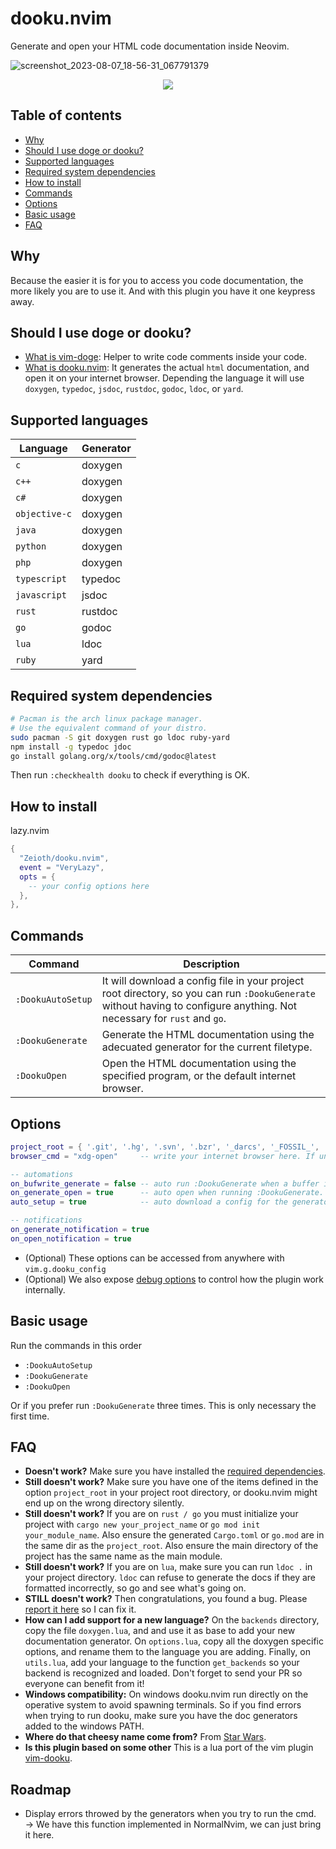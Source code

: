 # dooku.nvim
Generate and open your HTML code documentation inside Neovim.

![screenshot_2023-08-07_18-56-31_067791379](https://github.com/Zeioth/dooku.nvim/assets/3357792/6e601100-7886-43d3-b15d-f104c2329974)
<div align="center">
  <a href="https://discord.gg/ymcMaSnq7d" rel="nofollow">
      <img src="https://img.shields.io/discord/1121138836525813760?color=azure&labelColor=6DC2A4&logo=discord&logoColor=black&label=Join the discord server&style=for-the-badge" data-canonical-src="https://img.shields.io/discord/1121138836525813760">
    </a>
</div>

## Table of contents

- [Why](#why)
- [Should I use doge or dooku?](#should-i-use-doge-or-dooku)
- [Supported languages](#supported-languages)
- [Required system dependencies](#required-system-dependencies)
- [How to install](#how-to-install)
- [Commands](#commands)
- [Options](#options)
- [Basic usage](#basic-usage)
- [FAQ](#faq)

## Why
Because the easier it is for you to access you code documentation, the more likely you are to use it. And with this plugin you have it one keypress away.

## Should I use doge or dooku?

* [What is vim-doge](https://github.com/kkoomen/vim-doge): Helper to write code comments inside your code.
* [What is dooku.nvim](https://github.com/Zeioth/dooku.nvim): It generates the actual `html` documentation, and open it on your internet browser. Depending the language it will use `doxygen`, `typedoc`, `jsdoc`, `rustdoc`, `godoc`, `ldoc`, or `yard`.

## Supported languages 

| Language | Generator |
|--|--|
| `c` | doxygen |
| `c++` | doxygen |
| `c# `| doxygen |
| `objective-c` | doxygen |
| `java` | doxygen | 
| `python` | doxygen |
| `php` | doxygen |
| `typescript` | typedoc |
| `javascript` | jsdoc |
| `rust` | rustdoc |
| `go`| godoc |
| `lua` | ldoc |
| `ruby` | yard |

## Required system dependencies
```sh
# Pacman is the arch linux package manager.
# Use the equivalent command of your distro.
sudo pacman -S git doxygen rust go ldoc ruby-yard
npm install -g typedoc jdoc
go install golang.org/x/tools/cmd/godoc@latest
```
Then run `:checkhealth dooku` to check if everything is OK.

## How to install
lazy.nvim
```lua
{
  "Zeioth/dooku.nvim",
  event = "VeryLazy",
  opts = {
    -- your config options here
  },
},
```

## Commands
| Command | Description|
|--|--|
| `:DookuAutoSetup` | It will download a config file in your project root directory, so you can run `:DookuGenerate` without having to configure anything. Not necessary for `rust` and `go`. |
| `:DookuGenerate` | Generate the HTML documentation using the adecuated generator for the current filetype. |
| `:DookuOpen` | Open the HTML documentation using the specified program, or the default internet browser. |

## Options
```lua
project_root = { '.git', '.hg', '.svn', '.bzr', '_darcs', '_FOSSIL_', '.fslckout' } -- when one of these files is found, consider that directory the project root. Search starts upwards from the current buffer.
browser_cmd = "xdg-open"     -- write your internet browser here. If unset, it will attempt to detect it automatically.

-- automations
on_bufwrite_generate = false -- auto run :DookuGenerate when a buffer is written.
on_generate_open = true      -- auto open when running :DookuGenerate. This options is not triggered by on_bufwrite_generate.
auto_setup = true            -- auto download a config for the generator if it doesn't exist in the project.

-- notifications
on_generate_notification = true
on_open_notification = true
```

* (Optional) These options can be accessed from anywhere with `vim.g.dooku_config`
* (Optional) We also expose [debug options](https://github.com/Zeioth/dooku.nvim/wiki/debug-options) to control how the plugin work internally.

## Basic usage
Run the commands in this order

* `:DookuAutoSetup`
* `:DookuGenerate`
* `:DookuOpen`

Or if you prefer run `:DookuGenerate` three times. This is only necessary the first time.

## FAQ
* **Doesn't work?** Make sure you have installed the [required dependencies](https://github.com/Zeioth/dooku.nvim?tab=readme-ov-file#required-system-dependencies).
* **Still doesn't work?** Make sure you have one of the items defined in the option `project_root` in your project root directory, or dooku.nvim might end up on the wrong directory silently.
* **Still doesn't work?** If you are on `rust / go` you must initialize your project with `cargo new your_project_name` or `go mod init your_module_name`. Also ensure the generated `Cargo.toml` or `go.mod` are in the same dir as the `project_root`. Also ensure the main directory of the project has the same name as the main module.
* **Still doesn't work?** If you are on `lua`, make sure you can run `ldoc .` in your project directory. `ldoc` can refuse to generate the docs if they are formatted incorrectly, so go and see what's going on.
* **STILL doesn't work?** Then congratulations, you found a bug. Please [report it here](https://github.com/Zeioth/dooku.nvim/issues) so I can fix it.
* **How can I add support for a new language?** On the `backends` directory, copy the file `doxygen.lua`, and and use it as base to add your new documentation generator. On `options.lua`, copy all the doxygen specific options, and rename them to the language you are adding. Finally, on `utils.lua`, add your language to the function `get_backends` so your backend is recognized and loaded. Don't forget to send your PR so everyone can benefit from it!
* **Windows compatibility:** On windows dooku.nvim run directly on the operative system to avoid spawning terminals. So if you find errors when trying to run dooku, make sure you have the doc generators added to the windows PATH.
* **Where do that cheesy name come from?** From [Star Wars](https://starwars.fandom.com/wiki/Dooku).
* **Is this plugin based on some other** This is a lua port of the vim plugin [vim-dooku](https://github.com/Zeioth/vim-dooku).

## Roadmap
* Display errors throwed by the generators when you try to run the cmd. → We have this function implemented in NormalNvim, we can just bring it here.
